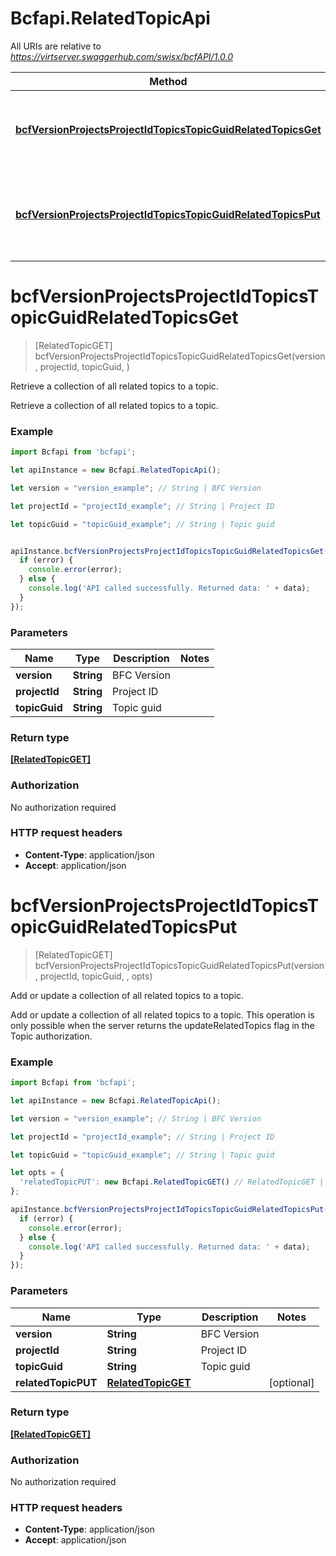 # Bcfapi.RelatedTopicApi

All URIs are relative to *https://virtserver.swaggerhub.com/swisx/bcfAPI/1.0.0*

Method | HTTP request | Description
------------- | ------------- | -------------
[**bcfVersionProjectsProjectIdTopicsTopicGuidRelatedTopicsGet**](RelatedTopicApi.md#bcfVersionProjectsProjectIdTopicsTopicGuidRelatedTopicsGet) | **GET** /bcf/{version}/projects/{project_id}/topics/{topic_guid}/related_topics | Retrieve a collection of all related topics to a topic.
[**bcfVersionProjectsProjectIdTopicsTopicGuidRelatedTopicsPut**](RelatedTopicApi.md#bcfVersionProjectsProjectIdTopicsTopicGuidRelatedTopicsPut) | **PUT** /bcf/{version}/projects/{project_id}/topics/{topic_guid}/related_topics | Add or update a collection of all related topics to a topic.


<a name="bcfVersionProjectsProjectIdTopicsTopicGuidRelatedTopicsGet"></a>
# **bcfVersionProjectsProjectIdTopicsTopicGuidRelatedTopicsGet**
> [RelatedTopicGET] bcfVersionProjectsProjectIdTopicsTopicGuidRelatedTopicsGet(version, projectId, topicGuid, )

Retrieve a collection of all related topics to a topic.

Retrieve a collection of all related topics to a topic.

### Example
```javascript
import Bcfapi from 'bcfapi';

let apiInstance = new Bcfapi.RelatedTopicApi();

let version = "version_example"; // String | BFC Version

let projectId = "projectId_example"; // String | Project ID

let topicGuid = "topicGuid_example"; // String | Topic guid


apiInstance.bcfVersionProjectsProjectIdTopicsTopicGuidRelatedTopicsGet(version, projectId, topicGuid, , (error, data, response) => {
  if (error) {
    console.error(error);
  } else {
    console.log('API called successfully. Returned data: ' + data);
  }
});
```

### Parameters

Name | Type | Description  | Notes
------------- | ------------- | ------------- | -------------
 **version** | **String**| BFC Version | 
 **projectId** | **String**| Project ID | 
 **topicGuid** | **String**| Topic guid | 

### Return type

[**[RelatedTopicGET]**](RelatedTopicGET.md)

### Authorization

No authorization required

### HTTP request headers

 - **Content-Type**: application/json
 - **Accept**: application/json

<a name="bcfVersionProjectsProjectIdTopicsTopicGuidRelatedTopicsPut"></a>
# **bcfVersionProjectsProjectIdTopicsTopicGuidRelatedTopicsPut**
> [RelatedTopicGET] bcfVersionProjectsProjectIdTopicsTopicGuidRelatedTopicsPut(version, projectId, topicGuid, , opts)

Add or update a collection of all related topics to a topic.

Add or update a collection of all related topics to a topic. This operation is only possible when the server returns the updateRelatedTopics flag in the Topic authorization.

### Example
```javascript
import Bcfapi from 'bcfapi';

let apiInstance = new Bcfapi.RelatedTopicApi();

let version = "version_example"; // String | BFC Version

let projectId = "projectId_example"; // String | Project ID

let topicGuid = "topicGuid_example"; // String | Topic guid

let opts = { 
  'relatedTopicPUT': new Bcfapi.RelatedTopicGET() // RelatedTopicGET | 
};

apiInstance.bcfVersionProjectsProjectIdTopicsTopicGuidRelatedTopicsPut(version, projectId, topicGuid, , opts, (error, data, response) => {
  if (error) {
    console.error(error);
  } else {
    console.log('API called successfully. Returned data: ' + data);
  }
});
```

### Parameters

Name | Type | Description  | Notes
------------- | ------------- | ------------- | -------------
 **version** | **String**| BFC Version | 
 **projectId** | **String**| Project ID | 
 **topicGuid** | **String**| Topic guid | 
 **relatedTopicPUT** | [**RelatedTopicGET**](RelatedTopicGET.md)|  | [optional] 

### Return type

[**[RelatedTopicGET]**](RelatedTopicGET.md)

### Authorization

No authorization required

### HTTP request headers

 - **Content-Type**: application/json
 - **Accept**: application/json

